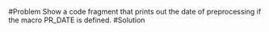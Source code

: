 #Problem
Show a code fragment that prints out the date of preprocessing if the macro PR_DATE is
defined.
#Solution
